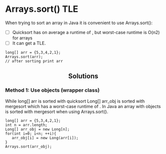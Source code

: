 # Arrays.sort() TLE
When trying to sort an array in Java it is convenient to use Arrays.sort():
- [ ] Quicksort has on average a runtime of , but worst-case runtime is O(n2) for arrays
- [ ] It can get a TLE.
```
long[] arr = {5,3,4,2,1};
Arrays.sort(arr);
// after sorting print arr
```
<h2 align="center">Solutions</h2>

### Method 1: Use objects (wrapper class)
While long[] arr is sorted with quicksort Long[] arr_obj is sorted with mergesort which has a worst-case runtime of . In Java an array with objects is sorted with mergesort when using Arrays.sort().
```
long[] arr = {5,3,4,2,1};
int n = arr.length;
Long[] arr_obj = new Long[n];
for(int i=0; i<n; ++i){
   arr_obj[i] = new Long(arr[i]);
}
Arrays.sort(arr_obj);
```
